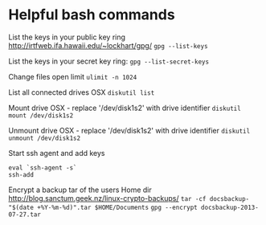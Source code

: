 # Helpful bash commands

List the keys in your public key ring
http://irtfweb.ifa.hawaii.edu/~lockhart/gpg/
`gpg --list-keys`

List the keys in your secret key ring:
`gpg --list-secret-keys`

Change files open limit
`ulimit -n 1024`

List all connected drives OSX
`diskutil list`

Mount drive OSX - replace '/dev/disk1s2' with drive identifier
`diskutil mount /dev/disk1s2`

Unmount drive OSX - replace '/dev/disk1s2' with drive identifier
`diskutil unmount /dev/disk1s2`

Start ssh agent and add keys
```
eval `ssh-agent -s`
ssh-add
```

Encrypt a backup tar of the users Home dir
http://blog.sanctum.geek.nz/linux-crypto-backups/
`tar -cf docsbackup-"$(date +%Y-%m-%d)".tar $HOME/Documents`
`gpg --encrypt docsbackup-2013-07-27.tar`
